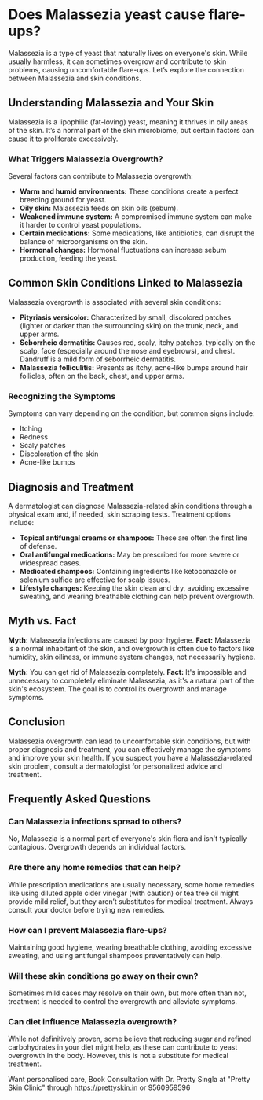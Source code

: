 # Does Malassezia yeast cause flare-ups?

Malassezia is a type of yeast that naturally lives on everyone's skin. While usually harmless, it can sometimes overgrow and contribute to skin problems, causing uncomfortable flare-ups. Let’s explore the connection between Malassezia and skin conditions.

## Understanding Malassezia and Your Skin

Malassezia is a lipophilic (fat-loving) yeast, meaning it thrives in oily areas of the skin. It’s a normal part of the skin microbiome, but certain factors can cause it to proliferate excessively.

### What Triggers Malassezia Overgrowth?

Several factors can contribute to Malassezia overgrowth:

*   **Warm and humid environments:** These conditions create a perfect breeding ground for yeast.
*   **Oily skin:** Malassezia feeds on skin oils (sebum).
*   **Weakened immune system:** A compromised immune system can make it harder to control yeast populations.
*   **Certain medications:** Some medications, like antibiotics, can disrupt the balance of microorganisms on the skin.
*   **Hormonal changes:** Hormonal fluctuations can increase sebum production, feeding the yeast.

## Common Skin Conditions Linked to Malassezia

Malassezia overgrowth is associated with several skin conditions:

*   **Pityriasis versicolor:** Characterized by small, discolored patches (lighter or darker than the surrounding skin) on the trunk, neck, and upper arms.
*   **Seborrheic dermatitis:** Causes red, scaly, itchy patches, typically on the scalp, face (especially around the nose and eyebrows), and chest. Dandruff is a mild form of seborrheic dermatitis.
*   **Malassezia folliculitis:** Presents as itchy, acne-like bumps around hair follicles, often on the back, chest, and upper arms.

### Recognizing the Symptoms

Symptoms can vary depending on the condition, but common signs include:

*   Itching
*   Redness
*   Scaly patches
*   Discoloration of the skin
*   Acne-like bumps

## Diagnosis and Treatment

A dermatologist can diagnose Malassezia-related skin conditions through a physical exam and, if needed, skin scraping tests. Treatment options include:

*   **Topical antifungal creams or shampoos:** These are often the first line of defense.
*   **Oral antifungal medications:** May be prescribed for more severe or widespread cases.
*   **Medicated shampoos:** Containing ingredients like ketoconazole or selenium sulfide are effective for scalp issues.
*   **Lifestyle changes:** Keeping the skin clean and dry, avoiding excessive sweating, and wearing breathable clothing can help prevent overgrowth.

## Myth vs. Fact

**Myth:** Malassezia infections are caused by poor hygiene.
**Fact:** Malassezia is a normal inhabitant of the skin, and overgrowth is often due to factors like humidity, skin oiliness, or immune system changes, not necessarily hygiene.

**Myth:** You can get rid of Malassezia completely.
**Fact:** It's impossible and unnecessary to completely eliminate Malassezia, as it's a natural part of the skin's ecosystem. The goal is to control its overgrowth and manage symptoms.

## Conclusion

Malassezia overgrowth can lead to uncomfortable skin conditions, but with proper diagnosis and treatment, you can effectively manage the symptoms and improve your skin health. If you suspect you have a Malassezia-related skin problem, consult a dermatologist for personalized advice and treatment.

## Frequently Asked Questions

### Can Malassezia infections spread to others?

No, Malassezia is a normal part of everyone's skin flora and isn't typically contagious. Overgrowth depends on individual factors.

### Are there any home remedies that can help?

While prescription medications are usually necessary, some home remedies like using diluted apple cider vinegar (with caution) or tea tree oil might provide mild relief, but they aren’t substitutes for medical treatment. Always consult your doctor before trying new remedies.

### How can I prevent Malassezia flare-ups?

Maintaining good hygiene, wearing breathable clothing, avoiding excessive sweating, and using antifungal shampoos preventatively can help.

### Will these skin conditions go away on their own?

Sometimes mild cases may resolve on their own, but more often than not, treatment is needed to control the overgrowth and alleviate symptoms.

### Can diet influence Malassezia overgrowth?

While not definitively proven, some believe that reducing sugar and refined carbohydrates in your diet might help, as these can contribute to yeast overgrowth in the body. However, this is not a substitute for medical treatment.

Want personalised care, Book Consultation with Dr. Pretty Singla at "Pretty Skin Clinic" through https://prettyskin.in or 9560959596
